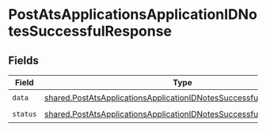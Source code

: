 # PostAtsApplicationsApplicationIDNotesSuccessfulResponse


## Fields

| Field                                                                                                                                                        | Type                                                                                                                                                         | Required                                                                                                                                                     | Description                                                                                                                                                  |
| ------------------------------------------------------------------------------------------------------------------------------------------------------------ | ------------------------------------------------------------------------------------------------------------------------------------------------------------ | ------------------------------------------------------------------------------------------------------------------------------------------------------------ | ------------------------------------------------------------------------------------------------------------------------------------------------------------ |
| `data`                                                                                                                                                       | [shared.PostAtsApplicationsApplicationIDNotesSuccessfulResponseData](../../models/shared/postatsapplicationsapplicationidnotessuccessfulresponsedata.md)     | :heavy_check_mark:                                                                                                                                           | N/A                                                                                                                                                          |
| `status`                                                                                                                                                     | [shared.PostAtsApplicationsApplicationIDNotesSuccessfulResponseStatus](../../models/shared/postatsapplicationsapplicationidnotessuccessfulresponsestatus.md) | :heavy_check_mark:                                                                                                                                           | N/A                                                                                                                                                          |